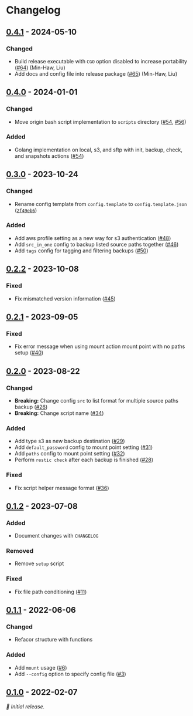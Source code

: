 # Changelog

## [0.4.1] - 2024-05-10

### Changed

- Build release executable with `CGO` option disabled to increase portability ([#64](https://github.com/liuminhaw/wrestic-bkp/pull/64)) (Min-Haw, Liu)
- Add docs and config file into release package ([#65](https://github.com/liuminhaw/wrestic-bkp/pull/65)) (Min-Haw, Liu)

## [0.4.0] - 2024-01-01

### Changed

- Move origin bash script implementation to `scripts` directory ([#54](https://github.com/liuminhaw/wrestic-bkp/pull/54), [#56](https://github.com/liuminhaw/wrestic-bkp/pull/56))

### Added

- Golang implementation on local, s3, and sftp with init, backup, check, and snapshots actions ([#54](https://github.com/liuminhaw/wrestic-bkp/pull/54))

## [0.3.0] - 2023-10-24

### Changed

- Rename config template from `config.template` to `config.template.json` ([`2f49eb6`](https://github.com/liuminhaw/wrestic-bkp/pull/46/commits/2f49eb6))

### Added

- Add aws profile setting as a new way for s3 authentication ([#48](https://github.com/liuminhaw/wrestic-bkp/pull/48))
- Add `src_in_one` config to backup listed source paths together ([#46](https://github.com/liuminhaw/wrestic-bkp/pull/46))
- Add `tags` config for tagging and filtering backups ([#50](https://github.com/liuminhaw/wrestic-bkp/pull/50))

## [0.2.2] - 2023-10-08

### Fixed

- Fix mismatched version information ([#45](https://github.com/liuminhaw/wrestic-bkp/pull/45))

## [0.2.1] - 2023-09-05

### Fixed

- Fix error message when using mount action mount point with no paths setup ([#40](https://github.com/liuminhaw/wrestic-bkp/pull/40))

## [0.2.0] - 2023-08-22

### Changed

- **Breaking:** Change config `src` to list format for multiple source paths backup ([#26](https://github.com/liuminhaw/wrestic-bkp/pull/26))
- **Breaking:** Change script name ([#34](https://github.com/liuminhaw/wrestic-bkp/pull/34))

### Added

- Add type s3 as new backup destination ([#29](https://github.com/liuminhaw/wrestic-bkp/pull/29))
- Add `default_password` config to mount point setting ([#31](https://github.com/liuminhaw/wrestic-bkp/pull/31))
- Add `paths` config to mount point setting ([#32](https://github.com/liuminhaw/wrestic-bkp/pull/32))
- Perform `restic check` after each backup is finished ([#28](https://github.com/liuminhaw/wrestic-bkp/pull/28))

### Fixed

- Fix script helper message format ([#36](https://github.com/liuminhaw/wrestic-bkp/pull/36))

## [0.1.2] - 2023-07-08

### Added

- Document changes with `CHANGELOG`

### Removed

- Remove `setup` script

### Fixed

- Fix file path conditioning ([#11](https://github.com/liuminhaw/restic-bkp/pull/11))

## [0.1.1] - 2022-06-06

### Changed

- Refacor structure with functions

### Added

- Add `mount` usage ([#6](https://github.com/liuminhaw/restic-bkp/pull/6))
- Add `--config` option to specify config file ([#3](https://github.com/liuminhaw/restic-bkp/pull/3))

## [0.1.0] - 2022-02-07

_:seedling: Initial release._

[0.4.1]: https://github.com/liuminhaw/wrestic-bkp/releases/tag/v0.4.1

[0.4.0]: https://github.com/liuminhaw/wrestic-bkp/releases/tag/v0.4.0

[0.3.0]: https://github.com/liuminhaw/restic-bkp/releases/tag/v0.3.0

[0.2.2]: https://github.com/liuminhaw/wrestic-bkp/releases/tag/v0.2.2

[0.2.1]: https://github.com/liuminhaw/wrestic-bkp/releases/tag/v0.2.1

[0.2.0]: https://github.com/liuminhaw/wrestic-bkp/releases/tag/v0.2.0

[0.1.2]: https://github.com/liuminhaw/restic-bkp/releases/tag/v0.1.2

[0.1.1]: https://github.com/liuminhaw/restic-bkp/releases/tag/v0.1.1

[0.1.0]: https://github.com/liuminhaw/restic-bkp/releases/tag/v0.1.0
